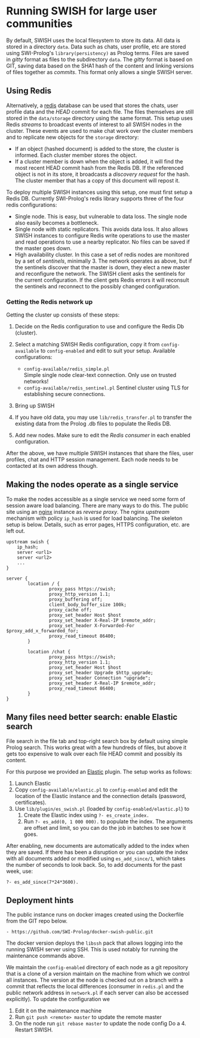 # Running SWISH for large user communities

By default,  SWISH uses the local  filesystem to store its  data.  All
data  is stored  in  a directory  `data`.  Data  such  as chats,  user
profile, etc  are stored using SWI-Prolog's  `library(persistency)` as
Prolog  terms.  Files  are saved  in _gitty_  format as  files to  the
subdirectory `data`.  The _gitty_ format  is based on GIT, saving data
based on  the SHA1 hash of  the content and linking  versions of files
together as _commits_.  This format only allows a single SWISH server.

## Using Redis

Alternatively, a [redis](https://redis.io/) database  can be used that
stores the  chats, user profile  data and  the _HEAD_ commit  for each
file.  The  files themselves  are still  stored in  the `data/storage`
directory using the  same format.  This setup uses  Redis _streams_ to
broadcast events of interest to all SWISH nodes in the cluster.  These
events are  used to  make chat  work over the  cluster members  and to
replicate new objects for the `storage` directory:

  - If an object (hashed document) is added to the store, the cluster
    is informed.  Each cluster member stores the object.
  - If a cluster member is down when the object is added, it will
    find the most recent HEAD commit hash from the Redis DB.  If
	the referenced object is not in its store, it broadcasts a
	_discovery request_ for the hash.   The cluster member that
	has a copy of this document will repost it.

To deploy  multiple SWISH instances  using this setup, one  must first
setup a Redis DB.  Currently SWI-Prolog's redis library supports three
of the four redis configurations:

  - Single node.  This is easy, but vulnerable to data loss.  The
    single node also easily becomes a bottleneck.
  - Single node with static replicators.   This avoids data loss.
    It also allows SWISH instances to configure Redis write operations
	to use the master and read operations to use a nearby replicator.
    No files can be saved if the master goes down.
  - High availability cluster.   In this case a set of redis nodes are
    monitored by a set of _sentinels_, minimally 3.  The network
	operates as above, but if the sentinels discover that the master
	is down, they elect a new master and reconfigure the network.
	The SWISH client asks the sentinels for the current configuration.
	If the client gets Redis errors it will reconsult the sentinels and
	reconnect to the possibly changed configuration.

### Getting the Redis network up

Getting the cluster up consists of these steps:

  1. Decide on the Redis configuration to use and configure the
     Redis Db (cluster).
  2. Select a matching SWISH Redis configuration, copy it from
     `config-available` to `config-enabled` and edit to suit
     your setup.  Available configurations:

	   - `config-available/redis_simple.pl` <br>
         Simple single node clear-text connection.   Only use on trusted
         networks!
       - `config-available/redis_sentinel.pl`
         Sentinel cluster using TLS for establishing secure connections.
  3. Bring up SWISH
  4. If you have old data, you may use `lib/redis_transfer.pl` to transfer
     the existing data from the Prolog .db files to populate the Redis DB.
  5. Add new nodes.  Make sure to edit the _Redis consumer_ in each
     enabled configuration.

After  the above,  we have  multiple  SWISH instances  that share  the
files, user  profiles, chat  and HTTP  session management.   Each node
needs to be contacted at its own address though.

## Making the nodes operate as a single service

To make the nodes accessible as a  single service we need some form of
session aware  load balancing.  There are  many ways to do  this.  The
public  site  using  an  [nginx](https://www.nginx.com/)  instance  as
_reverse proxy_.  The nginx _upstream_ mechanism with policy `ip_hash`
is used  for load balancing.   The skeleton setup is  below.  Details,
such as error pages, HTTPS configuration, etc. are left out.

```
upstream swish {
    ip_hash;
    server <url1>
    server <url2>
	...
}

server {
        location / {
                proxy_pass https://swish;
                proxy_http_version 1.1;
                proxy_buffering off;
                client_body_buffer_size 100k;
                proxy_cache off;
                proxy_set_header Host $host
                proxy_set_header X-Real-IP $remote_addr;
                proxy_set_header X-Forwarded-For $proxy_add_x_forwarded_for;
                proxy_read_timeout 86400;
        }

        location /chat {
                proxy_pass https://swish;
                proxy_http_version 1.1;
                proxy_set_header Host $host
                proxy_set_header Upgrade $http_upgrade;
                proxy_set_header Connection "upgrade";
                proxy_set_header X-Real-IP $remote_addr;
                proxy_read_timeout 86400;
        }
}
```

## Many files need better search: enable Elastic search

File search in the file tab  and top-right search box by default using
simple Prolog search.  This works great  with a few hundreds of files,
but above it gets too expensive to walk over each file HEAD commit and
possibly its content.

For  this purpose  we  provided an  [Elastic](https://www.elastic.co/)
plugin.  The setup works as follows:

  1. Launch Elastic
  2. Copy `config-available/elastic.pl` to `config-enabled` and edit
     the location of the Elastic instance and the connection details
     (password, certificates).
  3. Use `lib/plugin/es_swish.pl` (loaded by `config-enabled/elastic.pl`) to
     1. Create the Elastic index using `?- es_create_index.`
	 2. Run `?- es_add(0, 1 000 000).` to populate the index.  The
		arguments are offset and limit, so you can do the job in
		batches to see how it goes.

After enabling,  new documents  are automatically  added to  the index
when they are saved.  If there has been a disruption or you can update
the index with all documents added or modified using `es_add_since/1`,
which takes the number of seconds  to look back.  So, to add documents
for the past week, use:

    ?- es_add_since(7*24*3600).

## Deployment hints

The public instance runs on docker images created using the Dockerfile
from the GIT repo below.

    - https://github.com/SWI-Prolog/docker-swish-public.git

The docker version deploys the  `libssh` pack that allows logging into
the running SWISH server using SSH.   This is used notably for running
the maintenance commands above.

We  maintain the  `config-enabled` directory  of  each node  as a  git
repository that is  a clone of a version maintain  on the machine from
which we  control all instances.  The  version at the node  is checked
out on  a branch  with a  commit that  reflects the  local differences
(consumer in `redis.pl` and the public network address in `network.pl`
if  each server  can  also  be accessed  explicitly).   To update  the
configuration we

  1. Edit it on the maintenance machine
  2. Run `git push <remote> master` to update the remote master
  3. On the node run `git rebase master` to update the node config
Do a  4. Restart SWISH.
